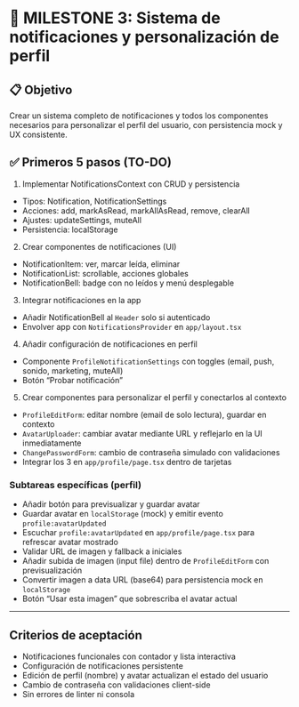 # 🎯 MILESTONE 3: Sistema de notificaciones y personalización de perfil

## 📋 Objetivo
Crear un sistema completo de notificaciones y todos los componentes necesarios para personalizar el perfil del usuario, con persistencia mock y UX consistente.

## ✅ Primeros 5 pasos (TO-DO)

1) Implementar NotificationsContext con CRUD y persistencia
- Tipos: Notification, NotificationSettings
- Acciones: add, markAsRead, markAllAsRead, remove, clearAll
- Ajustes: updateSettings, muteAll
- Persistencia: localStorage

2) Crear componentes de notificaciones (UI)
- NotificationItem: ver, marcar leída, eliminar
- NotificationList: scrollable, acciones globales
- NotificationBell: badge con no leídos y menú desplegable

3) Integrar notificaciones en la app
- Añadir NotificationBell al `Header` solo si autenticado
- Envolver app con `NotificationsProvider` en `app/layout.tsx`

4) Añadir configuración de notificaciones en perfil
- Componente `ProfileNotificationSettings` con toggles (email, push, sonido, marketing, muteAll)
- Botón “Probar notificación”

5) Crear componentes para personalizar el perfil y conectarlos al contexto
- `ProfileEditForm`: editar nombre (email de solo lectura), guardar en contexto
- `AvatarUploader`: cambiar avatar mediante URL y reflejarlo en la UI inmediatamente
- `ChangePasswordForm`: cambio de contraseña simulado con validaciones
- Integrar los 3 en `app/profile/page.tsx` dentro de tarjetas

### Subtareas específicas (perfil)
- Añadir botón para previsualizar y guardar avatar
- Guardar avatar en `localStorage` (mock) y emitir evento `profile:avatarUpdated`
- Escuchar `profile:avatarUpdated` en `app/profile/page.tsx` para refrescar avatar mostrado
- Validar URL de imagen y fallback a iniciales
 - Añadir subida de imagen (input file) dentro de `ProfileEditForm` con previsualización
 - Convertir imagen a data URL (base64) para persistencia mock en `localStorage`
 - Botón “Usar esta imagen” que sobrescriba el avatar actual

---

## Criterios de aceptación
- Notificaciones funcionales con contador y lista interactiva
- Configuración de notificaciones persistente
- Edición de perfil (nombre) y avatar actualizan el estado del usuario
- Cambio de contraseña con validaciones client-side
- Sin errores de linter ni consola

